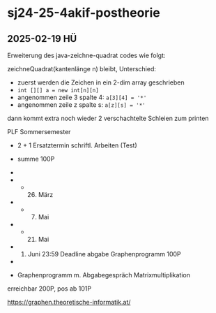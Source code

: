 # sj24-25-4akif-postheorie

## 2025-02-19 HÜ

Erweiterung des java-zeichne-quadrat codes wie folgt:

zeichneQuadrat(kantenlänge n) bleibt, Unterschied:

- zuerst werden die Zeichen in ein 2-dim array geschrieben
- `int [][] a = new int[n][n]`
- angenommen zeile 3 spalte 4: `a[3][4] = '*'`
- angenommen zeile z spalte s: `a[z][s] = '*'`

dann kommt extra noch wieder 2 verschachtelte Schleien zum printen

PLF Sommersemester

- 2 + 1 Ersatztermin schriftl. Arbeiten (Test)
- summe  100P
-
- - 26. März
- - 7. Mai
- - 21. Mai

- 1. Juni 23:59 Deadline abgabe Graphenprogramm 100P
-
- Graphenprogramm m. Abgabegespräch Matrixmultiplikation

erreichbar 200P, pos ab 101P

<https://graphen.theoretische-informatik.at/>
